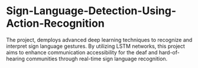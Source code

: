 # Sign-Language-Detection-Using-Action-Recognition
The project, demploys advanced deep learning techniques to recognize and interpret sign language gestures. By utilizing LSTM networks, this project aims to enhance communication accessibility for the deaf and hard-of-hearing communities through real-time sign language recognition.
